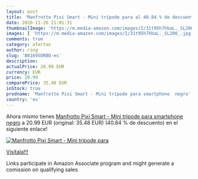 ```yaml
---
layout: post
title: 'Manfrotto Pixi Smart - Mini trípode para al 40.84 % de descuento'
date: 2020-11-26 21:01:31
thumbnailImage: 'https://m.media-amazon.com/images/I/31t95h7hbaL._SL200_.jpg'
images: [ 'https://m.media-amazon.com/images/I/31t95h7hbaL._SL200_.jpg' ]
comments: true
category: ofertas
author: ring
slug: 'B0169SORBO-es'
description:
actualPrice: 20.99 EUR
currency: EUR
price: 20.99
comparePrice: 35.48 EUR
inStock: true
prodname: 'Manfrotto Pixi Smart - Mini trípode para smartphone  negro'
country: 'es'
---
```


Ahora mismo tienes [Manfrotto Pixi Smart - Mini trípode para smartphone  negro](https://www.amazon.es/dp/B0169SORBO/?tag=tolees-21) a 20.99 EUR (original: 35.48 EUR) (40.84 %  de descuento) en el siguiente enlace!

[![Manfrotto Pixi Smart - Mini trípode para](https://m.media-amazon.com/images/I/31t95h7hbaL._SL200_.jpg)](https://www.amazon.es/dp/B0169SORBO/?tag=tolees-21)

[Visítala!!!](https://www.amazon.es/dp/B0169SORBO/?tag=tolees-21)

Links participate in Amazon Associate program and might generate a comission on qualifying sales

